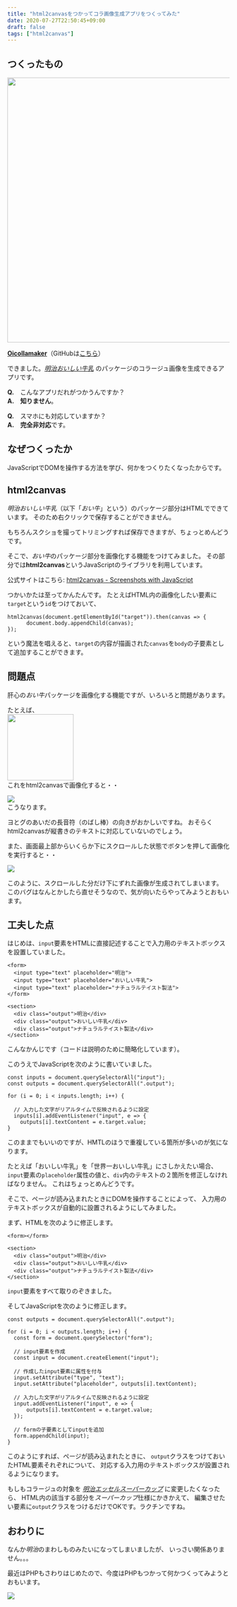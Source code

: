 ```yaml
---
title: "html2canvasをつかってコラ画像生成アプリをつくってみた"
date: 2020-07-27T22:50:45+09:00
draft: false
tags: ["html2canvas"]
---
```

## つくったもの

<img src="https://qiita-image-store.s3.ap-northeast-1.amazonaws.com/0/445469/16a31f90-b5e6-5f5a-b7ec-82003a94cd16.gif" width="600">

**[Oicollamaker](https://igg-g.github.io/Oicollamaker/)**（GitHubは[こちら](https://github.com/igg-g/Oicollamaker)）

できました。*[明治おいしい牛乳](https://www.meijioishiigyunyu.com/)* のパッケージのコラージュ画像を生成できるアプリです。

**Q.**　こんなアプリだれがつかうんですか？  
**A.**　**知りません**。

**Q.**　スマホにも対応していますか？  
**A.**　**完全非対応**です。

## なぜつくったか

JavaScriptでDOMを操作する方法を学び、何かをつくりたくなったからです。

## html2canvas

*明治おいしい牛乳*（以下「*おい牛*」という）のパッケージ部分はHTMLでできています。
そのため右クリックで保存することができません。

もちろんスクショを撮ってトリミングすれば保存できますが、ちょっとめんどうです。

そこで、*おい牛*のパッケージ部分を画像化する機能をつけてみました。
その部分では**html2canvas**というJavaScriptのライブラリを利用しています。

公式サイトはこちら: 
[html2canvas - Screenshots with JavaScript](https://html2canvas.hertzen.com/)

つかいかたは至ってかんたんです。
たとえばHTML内の画像化したい要素に`target`という`id`をつけておいて、

```javascript:JavaScript
html2canvas(document.getElementById("target")).then(canvas => {
      document.body.appendChild(canvas);
});
```

という魔法を唱えると、`target`の内容が描画された`canvas`を`body`の子要素として追加することができます。

## 問題点

肝心の*おい牛*パッケージを画像化する機能ですが、いろいろと問題があります。

たとえば、  
<img width="150" src="https://qiita-image-store.s3.ap-northeast-1.amazonaws.com/0/445469/a69b3246-d6a5-04f8-7016-320d50b66202.png">  
これをhtml2canvasで画像化すると・・  

![](https://qiita-image-store.s3.ap-northeast-1.amazonaws.com/0/445469/428c8aaf-db56-58e5-4f51-18a68d2690a8.png)  
こうなります。

ヨとグのあいだの長音符（のばし棒）の向きがおかしいですね。
おそらくhtml2canvasが縦書きのテキストに対応していないのでしょう。

また、画面最上部からいくらか下にスクロールした状態でボタンを押して画像化を実行すると・・

![](https://qiita-image-store.s3.ap-northeast-1.amazonaws.com/0/445469/183e7ed8-341c-060c-c447-cef2326f0de1.png)

このように、スクロールした分だけ下にずれた画像が生成されてしまいます。
このバグはなんとかしたら直せそうなので、気が向いたらやってみようとおもいます。

## 工夫した点
はじめは、`input`要素をHTMLに直接記述することで入力用のテキストボックスを設置していました。

```html:HTML
<form>
  <input type="text" placeholder="明治">
  <input type="text" placeholder="おいしい牛乳">
  <input type="text" placeholder="ナチュラルテイスト製法">
</form>

<section>
  <div class="output">明治</div>
  <div class="output">おいしい牛乳</div>
  <div class="output">ナチュラルテイスト製法</div>
</section>
```

こんなかんじです（コードは説明のために簡略化しています）。

このうえでJavaScriptを次のように書いていました。

```javascript:JavaScript
const inputs = document.querySelectorAll("input");
const outputs = document.querySelectorAll(".output");

for (i = 0; i < inputs.length; i++) {

  // 入力した文字がリアルタイムで反映されるように設定
  inputs[i].addEventListener("input", e => {
    outputs[i].textContent = e.target.value; 
}
```

このままでもいいのですが、HMTLのほうで重複している箇所が多いのが気になります。

たとえば「おいしい牛乳」を「世界一おいしい牛乳」にさしかえたい場合、
`input`要素の`placeholder`属性の値と、`div`内のテキストの２箇所を修正しなければなりません。
これはちょっとめんどうです。

そこで、ページが読み込まれたときにDOMを操作することによって、
入力用のテキストボックスが自動的に設置されるようにしてみました。

まず、HTMLを次のように修正します。

```html:HTML
<form></form>

<section>
  <div class="output">明治</div>
  <div class="output">おいしい牛乳</div>
  <div class="output">ナチュラルテイスト製法</div>
</section>
```

`input`要素をすべて取りのぞきました。

そしてJavaScriptを次のように修正します。

```javascript:JavaScript
const outputs = document.querySelectorAll(".output");

for (i = 0; i < outputs.length; i++) {
  const form = document.querySelector("form");

  // input要素を作成
  const input = document.createElement("input");

  // 作成したinput要素に属性を付与
  input.setAttribute("type", "text");
  input.setAttribute("placeholder", outputs[i].textContent);
  
  // 入力した文字がリアルタイムで反映されるように設定
  input.addEventListener("input", e => {
      outputs[i].textContent = e.target.value;
  });

  // formの子要素としてinputを追加
  form.appendChild(input);
}
```

このようにすれば、ページが読み込まれたときに、
`output`クラスをつけておいたHTML要素それぞれについて、
対応する入力用のテキストボックスが設置されるようになります。

もしもコラージュの対象を *[明治エッセルスーパーカップ](https://www.meiji.co.jp/sweets/icecream/essel/)* に変更したくなったら、
HTML内の該当する部分を*スーパーカップ*仕様にかきかえて、
編集させたい要素に`output`クラスをつけるだけでOKです。ラクチンですね。


## おわりに

なんか*明治*のまわしものみたいになってしまいましたが、
いっさい関係ありません。。。

最近はPHPもさわりはじめたので、今度はPHPもつかって何かつくってみようとおもいます。

![](https://qiita-image-store.s3.ap-northeast-1.amazonaws.com/0/445469/d5f04790-e8bf-fd1e-3a8f-f01d4dc42568.png)
